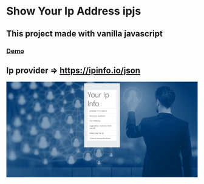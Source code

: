 # Show Your Ip Address ipjs
## This  project made with vanilla javascript 

### [Demo](http://ip.erdoganabaci.site/)

## Ip provider => https://ipinfo.io/json

![covid19_turkey](https://raw.githubusercontent.com/erdoganabaci/ipjs/master/github-images/screenshot_ip.erdoganabaci.site.png)
